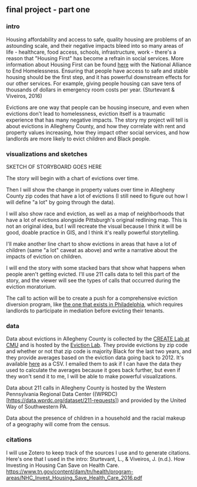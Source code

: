 ## final project - part one

### intro

Housing affordability and access to safe, quality housing are problems of an astounding scale, and their negative impacts bleed into so many areas of life - healthcare, food access, schools, infrastructure, work - there's a reason that "Housing First" has become a refrain in social services. More information about Housing First can be found [here](https://endhomelessness.org/resource/housing-first/) with the National Alliance to End Homelessness. Ensuring that people have access to safe and stable housing should be the first step, and it has powerful downstream effects for our other services. For example, giving people housing can save tens of thousands of dollars in emergency room costs per year. (Sturtevant & Viveiros, 2016) <br>

Evictions are one way that people can be housing insecure, and even when evictions don't lead to homelessness, eviction itself is a traumatic experience that has many negative impacts. The story my project will tell is about evictions in Allegheny County, and how they correlate with rent and property values increasing, how they impact other social services, and how landlords are more likely to evict children and Black people. 

### visualizations and sketches

SKETCH OF STORYBOARD GOES HERE

The story will begin with a chart of evictions over time. 

Then I will show the change in property values over time in Allegheny County zip codes that have a lot of evictions (I still need to figure out how I will define "a lot" by going through the data). 

I will also show race and eviction, as well as a map of neighborhoods that have a lot of evictions alongside Pittsburgh's original redlining map. This is not an original idea, but I will recreate the visual because I think it will be good, doable practice in GIS, and I think it's really powerful storytelling. 


I'll make another line chart to show evictions in areas that have a lot of children (same "a lot" caveat as above) and write a narrative about the impacts of eviction on children.

I will end the story with some stacked bars that show what happens when people aren't getting evicted. I'll use 211 calls data to tell this part of the story, and the viewer will see the types of calls that occurred during the eviction moratorium.

The call to action will be to create a push for a comprehensive eviction diversion program, like [the one that exists in Philadelphia](https://eviction-diversion.phila.gov/#/About), which requires landlords to participate in mediation before evicting their tenants. 

### data 
Data about evictions in Allegheny County is collected by the [CREATE Lab at CMU](https://cmucreatelab.org/) and is hosted by the [Eviction Lab](https://evictionlab.org/eviction-tracking/pittsburgh-pa/). They provide evictions by zip code and whether or not that zip code is majority Black for the last two years, and they provide averages based on the eviction data going back to 2012. It's available [here](https://evictionlab.org/eviction-tracking/get-the-data/) as a CSV. I emailed them to ask if I can have the data they used to calculate the averages because it goes back further, but even if they won't send it to me, I will be able to make powerful visualizations. 

Data about 211 calls in Allegheny County is hosted by the Western Pennsylvania Regional Data Center ((WPRDC)[https://data.wprdc.org/dataset/211-requests]) and provided by the United Way of Southwestern PA.

Data about the presence of children in a household and the racial makeup of a geography will come from the census. 
### citations
I will use Zotero to keep track of the sources I use and to generate citations. Here's one that I used in the intro:
Sturtevant, L., & Viveiros, J. (n.d.). How Investing in Housing Can Save on Health Care. https://www.tn.gov/content/dam/tn/health/program-areas/NHC_Invest_Housing_Save_Health_Care_2016.pdf
